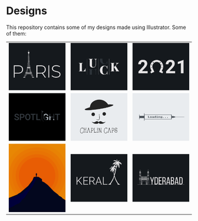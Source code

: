 # Designs
This repository contains some of my designs made using Illustrator.
Some of them:
<table>
    <tr>
      <td><img src="2020-12/png/18.12.2020.png"></td>
      <td><img src="2020-12/png/06.12.2020.png"></td>
      <td><img src="2021-01/png/01.01.2021.png"></td>
    </tr>
    <tr>
      <td><img src="2020-11/png/21.11.2020.png"></td>
      <td><img src="2020-11/png/18.11.2020.png"></td>
      <td><img src="2020-11/png/30.11.2020.png"></td>
    </tr>
    <tr>
      <td><img src="2020-11/png/15.11.2020.png"></td>
      <td><img src="2020-12/png/25.12.2020.png"></td>
      <td><img src="2020-12/png/20.12.2020.png"></td>
    </tr>
</table>
